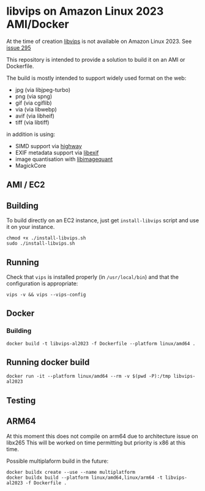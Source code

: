 # libvips on Amazon Linux 2023 AMI/Docker

At the time of creation [libvips](https://github.com/libvips/libvips) is not available on Amazon Linux 2023.
See [issue 295](https://github.com/amazonlinux/amazon-linux-2023/issues/295)


This repository is intended to provide a solution to build it on an AMI or Dockerfile.

The build is mostly intended to support widely used format on the web:

- jpg (via libjpeg-turbo)
- png (via spng)
- gif (via cgiflib)
- via (via libwebp)
- avif (via libheif)
- tiff (via libtiff)

in addition is using:

- SIMD support via [highway](https://github.com/google/highway)
- EXIF metadata support via [libexif](https://github.com/libexif/libexif)
- image quantisation with [libimagequant](https://github.com/ImageOptim/libimagequant)
- MagickCore

## AMI / EC2

## Building

To build directly on an EC2 instance, just get `install-libvips` script and use it on your instance.

```shell
chmod +x ./install-libvips.sh
sudo ./install-libvips.sh
```

## Running

Check that `vips` is installed properly (in `/usr/local/bin`) and that the configuration is appropriate:

```shell
vips -v && vips --vips-config
```


## Docker

### Building

```shell
docker build -t libvips-al2023 -f Dockerfile --platform linux/amd64 .
```

## Running docker build

```shell
docker run -it --platform linux/amd64 --rm -v $(pwd -P):/tmp libvips-al2023
```

## Testing



## ARM64 

At this moment this does not compile on arm64 due to architecture issue on libx265
This will be worked on time permitting but priority is x86 at this time.

Possible multiplaform build in the future:

```
docker buildx create --use --name multiplatform
docker buildx build --platform linux/amd64,linux/arm64 -t libvips-al2023 -f Dockerfile .
```
